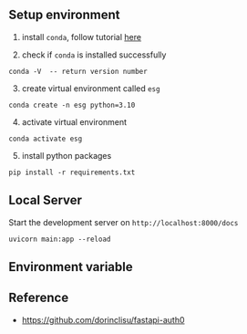 ## Setup environment

1. install `conda`, follow tutorial [here](https://vocus.cc/article/63c16c72fd89780001276284)

2. check if `conda` is installed successfully 
```
conda -V  -- return version number
```

3. create virtual environment called `esg`
```
conda create -n esg python=3.10
```

4. activate virtual environment
```
conda activate esg
```

5. install python packages
```
pip install -r requirements.txt
```

## Local Server

Start the development server on `http://localhost:8000/docs`

```
uvicorn main:app --reload
```

## Environment variable



## Reference 
- https://github.com/dorinclisu/fastapi-auth0